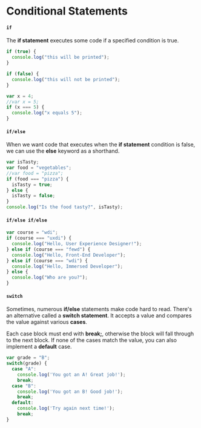 # Conditional Statements

#### `if`

The **if statement** executes some code if a specified condition is true.

```js
if (true) {
  console.log("this will be printed");
}

if (false) {
  console.log("this will not be printed");
}

var x = 4;
//var x = 5;
if (x === 5) {
  console.log("x equals 5");
}
```

#### `if/else`

When we want code that executes when the **if statement** condition is false, we can use the **else** keyword as a shorthand.

```js
var isTasty;
var food = "vegetables";
//var food = "pizza";
if (food === "pizza") {
  isTasty = true;
} else {
  isTasty = false;
}
console.log("Is the food tasty?", isTasty);
```

#### `if/else if/else`

```js
var course = "wdi";
if (course === "uxdi") {
  console.log("Hello, User Experience Designer!");
} else if (course === "fewd") {
  console.log("Hello, Front-End Developer");
} else if (course === "wdi") {
  console.log("Hello, Immersed Developer");
} else {
  console.log("Who are you?");
}
```

#### `switch`

Sometimes, numerous **if/else** statements make code hard to read. There's an alternative called a **switch statement**. It accepts a value and compares the value against various **cases**.

Each case block must end with **break;**, otherwise the block will fall through to the next block. If none of the cases match the value, you can also implement a **default** case.

```js
var grade = "B";
switch(grade) {
  case "A":
    console.log('You got an A! Great job!');
    break;
  case "B":
    console.log('You got an B! Good job!');
    break;
  default:
    console.log('Try again next time!');
    break;
}
```

